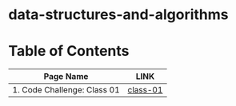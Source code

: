 # data-structures-and-algorithms


# Table of Contents

| Page Name        | LINK       |
| ------------- |:-------------:|
| 1. Code Challenge: Class 01     | [class-01](x)|


